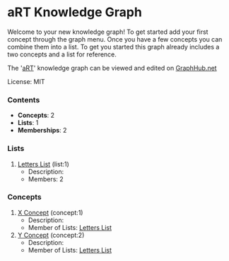 # aRT Knowledge Graph

Welcome to your new knowledge graph! To get started add your first concept through the graph menu. Once you have a few concepts you can combine them into a list. To get you started this graph already includes a two concepts and a list for reference.

The '[aRT](https://graphhub.net/art)' knowledge graph can be viewed and edited on [GraphHub.net](https://graphhub.net)

License: MIT
### Contents
- **Concepts**: 2
- **Lists**: 1
- **Memberships**: 2
### Lists
1. [Letters List](/art/list/letters-list?id=1) (list:1)
   - Description: 
   - Members: 2
### Concepts
1. [X Concept](/art/concept/x-concept?id=1) (concept:1)
   - Description: 
   - Member of Lists: [Letters List](/art/list/letters-list?id=1)
1. [Y Concept](/art/concept/y-concept?id=2) (concept:2)
   - Description: 
   - Member of Lists: [Letters List](/art/list/letters-list?id=1)
